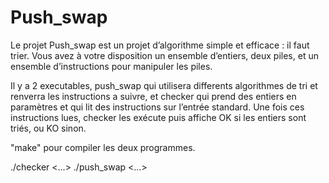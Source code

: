 # Push_swap

Le projet Push_swap est un projet d’algorithme simple et efficace : il faut trier. Vous avez
à votre disposition un ensemble d’entiers, deux piles, et un ensemble d’instructions pour
manipuler les piles.

Il y a 2 executables, push_swap qui utilisera differents algorithmes de tri et renverra les instructions a suivre,
et checker qui prend des entiers en paramètres et qui lit des instructions sur l’entrée standard.
Une fois ces instructions lues, checker les exécute puis affiche OK si les entiers sont triés, ou KO sinon.

"make" pour compiler les deux programmes.

./checker <int> <int> <...>
./push_swap <int> <int> <...>
